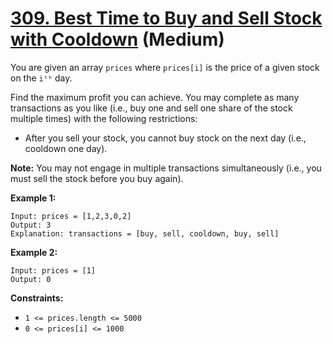 # [309. Best Time to Buy and Sell Stock with Cooldown][link] (Medium)

[link]: https://leetcode.com/problems/best-time-to-buy-and-sell-stock-with-cooldown/

You are given an array `prices` where `prices[i]` is the price of a given stock on the `iᵗʰ` day.

Find the maximum profit you can achieve. You may complete as many transactions as you like (i.e.,
buy one and sell one share of the stock multiple times) with the following restrictions:

- After you sell your stock, you cannot buy stock on the next day (i.e., cooldown one day).

**Note:** You may not engage in multiple transactions simultaneously (i.e., you must sell the stock
before you buy again).

**Example 1:**

```
Input: prices = [1,2,3,0,2]
Output: 3
Explanation: transactions = [buy, sell, cooldown, buy, sell]
```

**Example 2:**

```
Input: prices = [1]
Output: 0
```

**Constraints:**

- `1 <= prices.length <= 5000`
- `0 <= prices[i] <= 1000`
